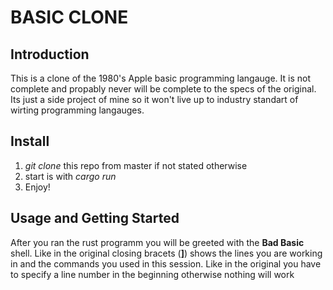 # BASIC CLONE
## Introduction
This is a clone of the 1980's Apple basic programming langauge. It is not complete and propably never will be complete to the specs of the original. Its just a side project of mine so it won't live up to industry standart of wirting programming langauges.
## Install
1. *git clone* this repo from master if not stated otherwise
2. start is with *cargo run*
3. Enjoy!
## Usage and Getting Started
After you ran the rust programm you will be greeted with the __Bad Basic__ shell. Like in the original closing bracets (__]__) shows the lines you are working in and the commands you used in this session. Like in the original you have to specify a line number in the beginning otherwise nothing will work

